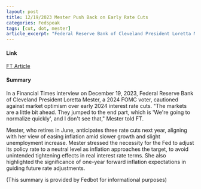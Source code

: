 ```yaml
---
layout: post
title: 12/19/2023 Mester Push Back on Early Rate Cuts
categories: Fedspeak
tags: [cut, dot, mester]
article_excerpt: "Federal Reserve Bank of Cleveland President Loretta Mester, a 2024 FOMC voter, cautioned against market optimism over early 2024 interest rate cuts. Mester, who retires in June, anticipates three rate cuts next year, aligning with her view of easing inflation amid slower growth and slight unemployment increase. Mester stressed the necessity for the Fed to adjust its policy rate to a neutral level as inflation approaches the target, to avoid unintended tightening effects in real interest rate terms. She also highlighted the significance of one-year forward inflation expectations in guiding future rate adjustments."
---
```


#### Link
[FT Article](https://www.ft.com/content/ad029db4-d758-49a5-a38a-e505956e6784)

#### Summary
In a Financial Times interview on December 19, 2023, Federal Reserve Bank of Cleveland President Loretta Mester, a 2024 FOMC voter, cautioned against market optimism over early 2024 interest rate cuts. "The markets are a little bit ahead. They jumped to the end part, which is 'We're going to normalize quickly', and I don't see that," Mester told FT. 

Mester, who retires in June, anticipates three rate cuts next year, aligning with her view of easing inflation amid slower growth and slight unemployment increase. Mester stressed the necessity for the Fed to adjust its policy rate to a neutral level as inflation approaches the target, to avoid unintended tightening effects in real interest rate terms. She also highlighted the significance of one-year forward inflation expectations in guiding future rate adjustments.

(This summary is provided by Fedbot for informational purposes) 


